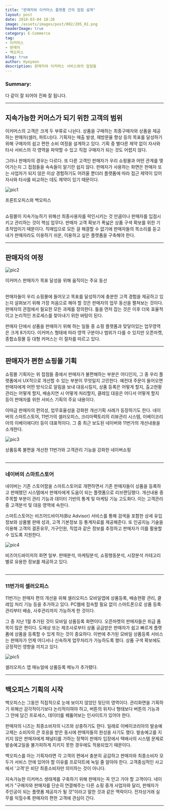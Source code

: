 ```yaml
---
title: "판매자와 이커머스 플랫폼 간의 접점 설계"
layout: post
date: 2018-03-04 18:26
image: /assets/images/post/002/205_01.png
headerImage: true
category: E-Commerce
tag:
- 이커머스
- 판매자
- 백오피스
blog: true
author: Hyeyeon
description: 판매자와 이커머스 서비스와의 접점들
---
```


### Summary:

다 같이 잘 되어야 진짜 잘 됩니다.

---

## 지속가능한 커머스가 되기 위한 고객의 범위

이커머스의 고객은 크게 두 부류로 나뉜다. 상품을 구매하는 최종구매자와 상품을 제공하는 판매자(셀러, 파트너)다. 기획자는 매출 발생, 재방문율 향상 등의 목표를 달성하기 위해 구매자의 쉽고 편한 소비 여정을 설계하고 있다. 기획 중 별다른 제약 없이 자사와 타사 서비스의 각 영역을 파악할 수 있고 직접 구매자가 되는 것도 어렵지 않다.

그러나 판매자의 경우는 다르다. 또 다른 고객인 판매자가 우리 쇼핑몰과 어떤 관계를 맺어가는지 그 접점들을 속속들이 알기란 쉽지 않다. 판매자가 사용하는 화면은 판매자 또는 사업자가 되지 않은 이상 경험하기도 어려울 뿐더러 플랫폼에 따라 접근 제약이 있어 자사와 타사를 비교하는 데도 제약이 있기 때문이다.

![pic1](/assets/images/post/002/205_01.png)
<figcaption class="caption">프론트오피스와 백오피스</figcaption>
<br>

쇼핑몰이 지속가능하기 위해선 최종사용자를 락인시키는 것 만큼이나 판매자를 입점시키고 관리하는 것이 핵심 업무다. 판매자 고객 확보가 폭넓은 상품 구색 확보를 위한 기초작업이기 때문이다. 직매입으로 모든 걸 해결할 수 없기에 판매자들의 목소리를 듣고 내가 판매자라도 이용하기 쉬운, 이용하고 싶은 플랫폼을 구축해야 한다.

---

## 판매자의 여정

![pic2](/assets/images/post/002/205_02.png)
<figcaption class="caption">이커머스 판매자가 목표 달성을 위해 움직이는 주요 동선</figcaption>
<br>

판매자들이 우리 쇼핑몰에 들어오고 목표를 달성하기에 충분한 고객 경험을 제공하고 있는지 살펴보기 위해 가장 처음으로 해야 할 것은 판매자의 업무 동선을 펼쳐보는 것이다. 판매자의 관점에서 필요한 모든 과제를 정의한다. 틀을 먼저 잡는 것은 이후 더욱 효율적이고 논리적인 프로세스를 찾아내기 위한 바탕이 된다.

판매자 단에서 상품을 판매하기 위해 하는 일들 중 쇼핑 플랫폼과 맞닿아있는 업무영역은 크게 8가지다. 이커머스 형태에 따라 영역 구분이나 범위가 다를 수 있지만 오픈마켓, 종합쇼핑몰 등 대형 커머스는 이 절차를 따르고 있다.

---

## 판매자가 편한 쇼핑몰 기획

쇼핑몰 기획자는 위 접점들 중에서 판매자가 불편해하는 부분은 어디인지, 그 중 우리 플랫폼에서 UX적으로 개선할 수 있는 부분이 무엇일지 고민한다. 예컨대 주문이 들어오면 판매자에게 어떤 방식으로 알림을 보내 대응시킬지, 상품 등록은 어떻게 할지, 출고현황 관리는 어떻게 할지, 배송지연 시 어떻게 처리할지, 클레임 대응은 어디서 어떻게 할지 등이 판매자를 위한 서비스 기획의 주요 내용이다.

이따금 판매자의 편의성, 업무효율성을 강화한 개선기획 사례가 등장하기도 한다. 네이버의 스마트스토어, 11번가의 셀러오피스, 크리마팩토리의 리뷰관리 시스템, 이베이코리아의 이베이에디터 등이 대표적이다. 그 중 최근 보도된 네이버와 11번가의 개선내용을 소개한다.

![pic3](/assets/images/post/002/205_03.png)
<figcaption class="caption">상품등록 불편을 개선한 11번가와 고객관리 기능을 강화한 네이버쇼핑</figcaption>
<br>

---

### 네이버의 스마트스토어

네이버는 기존 스토어팜을 스마트스토어로 개편하면서 기존 판매자들이 상품을 등록하고 판매했던 시스템에서 판매자에게 도움이 되는 플랫폼으로 리브랜딩했다. 개선내용 중 주목할 부분이 관리 기능과 데이터 기반의 통계 및 마케팅 기능 고도화다. 이는 고객관리 중 고객분석 및 대응 영역에 속한다.

스마트스토어는 비즈어드바이저(Biz Advisor) 서비스를 통해 검색을 포함한 상세 유입 정보와 상품별 판매 성과, 고객 기본정보 등 통계자료를 제공해준다. 또 인공지능 기술을 이용해 고객의 결혼유무, 가구인원, 직업과 같은 정보를 추정하고 판매자가 이를 활용할 수 있도록 지원한다.

![pic4](/assets/images/post/002/205_04.png)
<figcaption class="caption">비즈어드바이저의 화면 일부. 판매분석, 마케팅분석, 쇼핑행동분석, 시장분석 카테고리별로 유용한 정보를 제공하고 있다.</figcaption>
<br>

---

### 11번가의 셀러오피스

11번가는 판매자 편의 개선을 위해 셀러오피스 모바일앱에 상품등록, 배송현황 관리, 클레임 처리 기능 등을 추가하고 있다. PC웹에 접속할 필요 없이 스마트폰으로 상품 등록·관리부터 배송, 사후관리까지 가능하게 한 것이다.

그 중 지난 1월 추가된 것이 모바일 상품등록 화면이다. 오픈마켓의 판매자들은 취급 품목이 많은 편이다. 도매상 또는 제조사로부터 상품 공급받은 판매자가 쉽고 빠르게 플랫폼에 상품을 등록할 수 있게 하는 것이 중요하다. 이번에 추가된 모바일 상품등록 서비스는 판매자가 언제 어디서나 신속하게 업무처리가 가능하도록 했다. 상품 구색 확보에도 긍정적인 영향을 끼치고 있다.

![pic5](/assets/images/post/002/205_05.png)
<figcaption class="caption">셀러오피스 앱 매뉴얼에 상품등록 메뉴가 추가됐다.</figcaption>

---

## 백오피스 기획의 시작

백오피스는 그동안 직접적으로 눈에 보이지 않았던 뒷단의 영역이다. 관리화면을 기획하기 위해선 감각적이기보다 논리적이여야 하고, 버튼의 위치나 형태보다 버튼의 기능과 그 안에 담긴 프로세스, 데이터를 꿰뚫어보는 인사이트가 있어야 한다.

판매자의 니즈는 최종소비자의 니즈와 상충하기도 한다. 일례로 이베이코리아의 발송예고제는 소비자의 큰 호응을 받은 동시에 판매자들의 원성을 사기도 했다. 발송예고를 지키지 않은 판매자에게 패널티를 가하는 정책이 판매자 입장에서 택배사의 시스템 문제로 발송예고일을 불가피하게 지키지 못한 경우에도 적용되었기 때문이다.

백오피스를 아는 기획자라면 각 고객의 편에서 충분히 공감하고 판매자와 최종소비자 모두가 서비스 안에 있어야 할 이유를 프로덕트에 녹일 줄 알아야 한다. 고객중심적인 사고에서 '고객'은 비단 최종소비자만 의미하는 것이 아니다.

지속가능한 이커머스 생태계를 구축하기 위해 판매자는 꼭 안고 가야 할 고객이다. 네이버가 "구매자와 판매자를 단순히 연결해주는 다른 쇼핑 중개 사업자와 달리, 판매자가 주인공이 되는 플랫폼 제공자가 될 것"이라고 말한 것과 같은 맥락이다. 전자상거래 실무를 익힐수록 판매자의 편한  고객에 관심이 간다.

---
